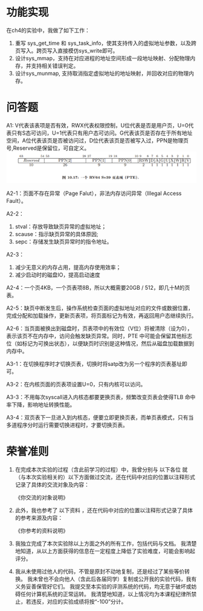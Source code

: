 # 功能实现

在ch4的实验中，我做了如下工作：
1. 重写 sys_get_time 和 sys_task_info，使其支持传入的虚拟地址参数，以及跨页写入。跨页写入直接模仿sys_write即可。
2. 设计sys_mmap，支持在对应进程的地址空间形成一段地址映射、分配物理内存，并支持相关错误判定。
3. 设计sys_munmap, 支持取消指定虚拟地址的地址映射，并回收对应的物理内存。

# 问答题
A1: V代表该表项是否有效，RWX代表权限控制，U位代表是否是用户页，U=0代表只有S态可访问，U=1代表只有用户态可访问。G代表该页是否存在于所有地址空间，A位代表该页是否被访问过，D位代表该页是否被写入过，PPN是物理页号,Reserved是保留位，可自定义。
![alt text](SV39_PTE.png)

A2-1：页面不存在异常（Page Falut），非法内存访问异常（Illegal Access Fault）。

A2-2：
1. stval：存放导致缺页异常的虚拟地址；
2. scause：指示缺页异常的具体原因;
3. sepc：存储发生缺页异常时的指令地址。

A2-3：
1. 减少无意义的内存占用，提高内存使用效率；
2. 减少启动时的磁盘IO，提高启动速度

A2-4：一个页4KB，一个页表项8B，所以大概需要20GB / 512，即几十M的页表。

A2-5：缺页中断发生后，操作系统检查页面的虚拟地址对应的文件或数据位置，完成分配和加载操作，更新页表项，将页面标记为有效，再返回用户态继续执行。

A2-6：当页面被换出到磁盘时，页表项中的有效位（V位）将被清除（设为0），表示该页不在内存中，访问会触发缺页异常。同时，PTE 中可能会保留其他标志位（如标记为可换出状态），以便缺页时识别是这种情况，然后从磁盘加载数据到内存中。

A3-1：在切换程序时才切换页表，切换时将satp改为另一个程序的页表基址即可。

A3-2：在内核页面的页表项设置U=0，只有内核可以访问。

A3-3：不用每次syscall进入内核态都要更换页表，频繁改变页表会使得TLB 命中率下降，影响地址转换性能。

A3-4：双页表下一旦进入到内核态，便要立即更换页表，而单页表模式，只有当多道程序分时运行需要切换进程时，才要切换页表。

# 荣誉准则

1. 在完成本次实验的过程（含此前学习的过程）中，我曾分别与 以下各位 就（与本次实验相关的）以下方面做过交流，还在代码中对应的位置以注释形式记录了具体的交流对象及内容：

    《你交流的对象说明》

2. 此外，我也参考了 以下资料 ，还在代码中对应的位置以注释形式记录了具体的参考来源及内容：

    《你参考的资料说明》

3. 我独立完成了本次实验除以上方面之外的所有工作，包括代码与文档。 我清楚地知道，从以上方面获得的信息在一定程度上降低了实验难度，可能会影响起评分。

4. 我从未使用过他人的代码，不管是原封不动地复制，还是经过了某些等价转换。 我未曾也不会向他人（含此后各届同学）复制或公开我的实验代码，我有义务妥善保管好它们。 我提交至本实验的评测系统的代码，均无意于破坏或妨碍任何计算机系统的正常运转。 我清楚地知道，以上情况均为本课程纪律所禁止，若违反，对应的实验成绩将按“-100”分计。